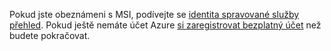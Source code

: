 Pokud jste obeznámeni s MSI, podívejte se [identita spravované služby přehled](../articles/active-directory/msi-overview.md). Pokud ještě nemáte účet Azure [si zaregistrovat bezplatný účet](https://azure.microsoft.com/free/) než budete pokračovat.